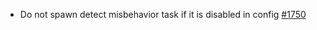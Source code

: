 - Do not spawn detect misbehavior task if it is disabled in config [#1750](https://github.com/informalsystems/ibc-rs/issues/1750)

